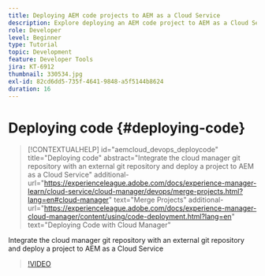 ```yaml
---
title: Deploying AEM code projects to AEM as a Cloud Service
description: Explore deploying an AEM code project to AEM as a Cloud Service using Cloud Manager.
role: Developer
level: Beginner
type: Tutorial
topic: Development
feature: Developer Tools
jira: KT-6912
thumbnail: 330534.jpg
exl-id: 82cd6dd5-735f-4641-9848-a5f5144b8624
duration: 16
---
```

# Deploying code {#deploying-code}

>[!CONTEXTUALHELP]
>id="aemcloud_devops_deploycode"
>title="Deploying code"
>abstract="Integrate the cloud manager git repository with an external git repository and deploy a project to AEM as a Cloud Service"
>additional-url="https://experienceleague.adobe.com/docs/experience-manager-learn/cloud-service/cloud-manager/devops/merge-projects.html?lang=en#cloud-manager" text="Merge Projects"
>additional-url="https://experienceleague.adobe.com/docs/experience-manager-cloud-manager/content/using/code-deployment.html?lang=en" text="Deploying Code with Cloud Manager"

Integrate the cloud manager git repository with an external git repository and deploy a project to AEM as a Cloud Service

>[!VIDEO](https://video.tv.adobe.com/v/330534?quality=12&learn=on)
